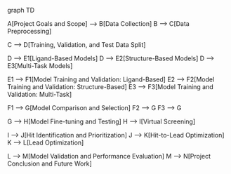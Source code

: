 graph TD

A[Project Goals and Scope] --> B[Data Collection]
B --> C[Data Preprocessing]

C --> D[Training, Validation, and Test Data Split]

D --> E1[Ligand-Based Models]
D --> E2[Structure-Based Models]
D --> E3[Multi-Task Models]

E1 --> F1[Model Training and Validation: Ligand-Based]
E2 --> F2[Model Training and Validation: Structure-Based]
E3 --> F3[Model Training and Validation: Multi-Task]

F1 --> G[Model Comparison and Selection]
F2 --> G
F3 --> G

G --> H[Model Fine-tuning and Testing]
H --> I[Virtual Screening]

I --> J[Hit Identification and Prioritization]
J --> K[Hit-to-Lead Optimization]
K --> L[Lead Optimization]

L --> M[Model Validation and Performance Evaluation]
M --> N[Project Conclusion and Future Work]